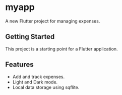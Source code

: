 # myapp

A new Flutter project for managing expenses.

## Getting Started

This project is a starting point for a Flutter application.

## Features

- Add and track expenses.
- Light and Dark mode.
- Local data storage using sqflite.

